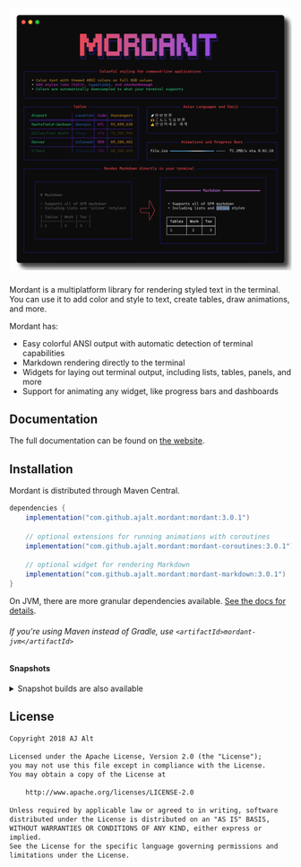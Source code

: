 <h1 align="center">
    <img src="docs/img/tour.png">
</h1>

Mordant is a multiplatform library for rendering styled text in the terminal. You can use it to
add color and style to text, create tables, draw animations, and more.

Mordant has:

* Easy colorful ANSI output with automatic detection of terminal capabilities
* Markdown rendering directly to the terminal
* Widgets for laying out terminal output, including lists, tables, panels, and more
* Support for animating any widget, like progress bars and dashboards

## Documentation

The full documentation can be found on [the website](https://ajalt.github.io/mordant/).

## Installation

Mordant is distributed through Maven Central.

```groovy
dependencies {
    implementation("com.github.ajalt.mordant:mordant:3.0.1")

    // optional extensions for running animations with coroutines
    implementation("com.github.ajalt.mordant:mordant-coroutines:3.0.1")

    // optional widget for rendering Markdown
    implementation("com.github.ajalt.mordant:mordant-markdown:3.0.1")
}
```

On JVM, there are more granular dependencies available. 
[See the docs for details](https://ajalt.github.io/mordant/guide/).

###### If you're using Maven instead of Gradle, use `<artifactId>mordant-jvm</artifactId>`

#### Snapshots

<details>
<summary>Snapshot builds are also available</summary>

<a href="https://oss.sonatype.org/content/repositories/snapshots/com/github/ajalt/mordant/mordant/"><img src="https://img.shields.io/nexus/s/com.github.ajalt.mordant/mordant?color=blue&label=latest%20shapshot&server=https%3A%2F%2Foss.sonatype.org"/></a>

<p>
You'll need to add the Sonatype snapshots repository:

```kotlin
repositories {
    maven {
        url = uri("https://oss.sonatype.org/content/repositories/snapshots/")
    }
}
```
</p>
</details>

## License

    Copyright 2018 AJ Alt

    Licensed under the Apache License, Version 2.0 (the "License");
    you may not use this file except in compliance with the License.
    You may obtain a copy of the License at

        http://www.apache.org/licenses/LICENSE-2.0

    Unless required by applicable law or agreed to in writing, software
    distributed under the License is distributed on an "AS IS" BASIS,
    WITHOUT WARRANTIES OR CONDITIONS OF ANY KIND, either express or implied.
    See the License for the specific language governing permissions and
    limitations under the License.
